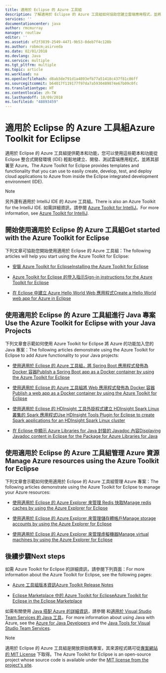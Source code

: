 ```yaml
---
title: 適用於 Eclipse 的 Azure 工具組
description: 了解適用於 Eclipse 的 Azure 工具組如何協助您建立雲端應用程式，並將其部署至 Azure。
services: ''
documentationcenter: java
author: rmcmurray
manager: routlaw
editor: ''
ms.assetid: ef2f3839-2549-4471-9b53-0deb7f4c128b
ms.author: robmcm;asirveda
ms.date: 02/01/2018
ms.devlang: Java
ms.service: multiple
ms.tgt_pltfrm: multiple
ms.topic: article
ms.workload: na
ms.openlocfilehash: d8ab3de791d1a4893efb77a51418c437f81c86ff
ms.sourcegitcommit: b64017f119177f97da7a5930489874e67b09c0fc
ms.translationtype: HT
ms.contentlocale: zh-TW
ms.lasthandoff: 10/09/2018
ms.locfileid: "48893459"
---
```

# <a name="azure-toolkit-for-eclipse"></a><span data-ttu-id="1dd8a-103">適用於 Eclipse 的 Azure 工具組</span><span class="sxs-lookup"><span data-stu-id="1dd8a-103">Azure Toolkit for Eclipse</span></span>

<span data-ttu-id="1dd8a-104">適用於 Eclipse 的 Azure 工具組提供範本和功能，您可以使用這些範本和功能從 Eclipse 整合式開發環境 (IDE) 輕鬆地建立、開發、測試雲端應用程式，並將其部署至 Azure。</span><span class="sxs-lookup"><span data-stu-id="1dd8a-104">The Azure Toolkit for Eclipse provides templates and functionality that you can use to easily create, develop, test, and deploy cloud applications to Azure from inside the Eclipse integrated development environment (IDE).</span></span>

> [!NOTE]
> 
> <span data-ttu-id="1dd8a-105">另外還有適用於 IntelliJ IDE 的 Azure 工具組。</span><span class="sxs-lookup"><span data-stu-id="1dd8a-105">There is also an Azure Toolkit for the IntelliJ IDE.</span></span> <span data-ttu-id="1dd8a-106">如需詳細資訊，請參閱 [Azure Toolkit for IntelliJ](../intellij/azure-toolkit-for-intellij.md)。</span><span class="sxs-lookup"><span data-stu-id="1dd8a-106">For more information, see [Azure Toolkit for IntelliJ](../intellij/azure-toolkit-for-intellij.md).</span></span>
> 

## <a name="get-started-with-the-azure-toolkit-for-eclipse"></a><span data-ttu-id="1dd8a-107">開始使用適用於 Eclipse 的 Azure 工具組</span><span class="sxs-lookup"><span data-stu-id="1dd8a-107">Get started with the Azure Toolkit for Eclipse</span></span>
<span data-ttu-id="1dd8a-108">下列文章可協助您開始使用適用於 Eclipse 的 Azure 工具組：</span><span class="sxs-lookup"><span data-stu-id="1dd8a-108">The following articles will help you start using the Azure Toolkit for Eclipse:</span></span>

* [<span data-ttu-id="1dd8a-109">安裝 Azure Toolkit for Eclipse</span><span class="sxs-lookup"><span data-stu-id="1dd8a-109">Installing the Azure Toolkit for Eclipse</span></span>](azure-toolkit-for-eclipse-installation.md)

* [<span data-ttu-id="1dd8a-110">Azure Toolkit for Eclipse 的登入指示</span><span class="sxs-lookup"><span data-stu-id="1dd8a-110">Sign-in instructions for the Azure Toolkit for Eclipse</span></span>](azure-toolkit-for-eclipse-sign-in-instructions.md)

* [<span data-ttu-id="1dd8a-111">在 Eclipse 中建立 Azure Hello World Web 應用程式</span><span class="sxs-lookup"><span data-stu-id="1dd8a-111">Create a Hello World web app for Azure in Eclipse</span></span>](azure-toolkit-for-eclipse-create-hello-world-web-app.md)

## <a name="use-the-azure-toolkit-for-eclipse-with-your-java-projects"></a><span data-ttu-id="1dd8a-112">使用適用於 Eclipse 的 Azure 工具組進行 Java 專案</span><span class="sxs-lookup"><span data-stu-id="1dd8a-112">Use the Azure Toolkit for Eclipse with your Java Projects</span></span>
<span data-ttu-id="1dd8a-113">下列文章會示範如何使用 Azure Toolkit for Eclipse 將 Azure 的功能加入您的 Java 專案：</span><span class="sxs-lookup"><span data-stu-id="1dd8a-113">The following articles demonstrate using the Azure Toolkit for Eclipse to add Azure functionality to your Java projects:</span></span>

* [<span data-ttu-id="1dd8a-114">使用適用於 Eclipse 的 Azure 工具組，將 Spring Boot 應用程式發佈為 Docker 容器</span><span class="sxs-lookup"><span data-stu-id="1dd8a-114">Publish a Spring Boot app as a Docker container by using the Azure Toolkit for Eclipse</span></span>](azure-toolkit-for-eclipse-publish-spring-boot-docker-app.md)

* [<span data-ttu-id="1dd8a-115">使用適用於 Eclipse 的 Azure 工具組將 Web 應用程式發佈為 Docker 容器</span><span class="sxs-lookup"><span data-stu-id="1dd8a-115">Publish a web app as a Docker container by using the Azure Toolkit for Eclipse</span></span>](azure-toolkit-for-eclipse-publish-as-docker-container.md)

* [<span data-ttu-id="1dd8a-116">使用適用於 Eclipse 的 HDInsight 工具外掛程式建立 HDInsight Spark Linux 叢集的 Spark 應用程式</span><span class="sxs-lookup"><span data-stu-id="1dd8a-116">Use HDInsight Tools Plugin for Eclipse to create Spark applications for an HDInsight Spark Linux cluster</span></span>](/azure/hdinsight/hdinsight-apache-spark-eclipse-tool-plugin)

* [<span data-ttu-id="1dd8a-117">在 Eclipse 中顯示 Azure Libraries for Java 封裝的 Javadoc 內容</span><span class="sxs-lookup"><span data-stu-id="1dd8a-117">Displaying Javadoc content in Eclipse for the Package for Azure Libraries for Java</span></span>](azure-toolkit-for-eclipse-displaying-javadoc-content-for-azure-libraries.md)

## <a name="manage-azure-resources-using-the-azure-toolkit-for-eclipse"></a><span data-ttu-id="1dd8a-118">使用適用於 Eclipse 的 Azure 工具組管理 Azure 資源</span><span class="sxs-lookup"><span data-stu-id="1dd8a-118">Manage Azure resources using the Azure Toolkit for Eclipse</span></span>
<span data-ttu-id="1dd8a-119">下列文章會示範如何使用適用於 Eclipse 的 Azure 工具組管理 Azure 專案：</span><span class="sxs-lookup"><span data-stu-id="1dd8a-119">The following articles demonstrate using the Azure Toolkit for Eclipse to manage your Azure resources:</span></span>

* [<span data-ttu-id="1dd8a-120">使用適用於 Eclipse 的 Azure Explorer 來管理 Redis 快取</span><span class="sxs-lookup"><span data-stu-id="1dd8a-120">Manage redis caches by using the Azure Explorer for Eclipse</span></span>](azure-toolkit-for-eclipse-managing-redis-caches-using-azure-explorer.md)

* [<span data-ttu-id="1dd8a-121">使用適用於 Eclipse 的 Azure Explorer 來管理儲存體帳戶</span><span class="sxs-lookup"><span data-stu-id="1dd8a-121">Manage storage accounts by using the Azure Explorer for Eclipse</span></span>](azure-toolkit-for-eclipse-managing-storage-accounts-using-azure-explorer.md)

* [<span data-ttu-id="1dd8a-122">使用適用於 Eclipse 的 Azure Explorer 來管理虛擬機器</span><span class="sxs-lookup"><span data-stu-id="1dd8a-122">Manage virtual machines by using the Azure Explorer for Eclipse</span></span>](azure-toolkit-for-eclipse-managing-virtual-machines-using-azure-explorer.md)

## <a name="next-steps"></a><span data-ttu-id="1dd8a-123">後續步驟</span><span class="sxs-lookup"><span data-stu-id="1dd8a-123">Next steps</span></span>

<span data-ttu-id="1dd8a-124">如需 Azure Toolkit for Eclipse 的詳細資訊，請參閱下列頁面：</span><span class="sxs-lookup"><span data-stu-id="1dd8a-124">For more information about the Azure Toolkit for Eclipse, see the following pages:</span></span>

* [<span data-ttu-id="1dd8a-125">Azure 工具組版本資訊</span><span class="sxs-lookup"><span data-stu-id="1dd8a-125">Azure Toolkit Release Notes</span></span>](https://github.com/Microsoft/azure-tools-for-java/releases)

* [<span data-ttu-id="1dd8a-126">Eclipse Marketplace 中的 Azure Toolkit for Eclipse</span><span class="sxs-lookup"><span data-stu-id="1dd8a-126">Azure Toolkit for Eclipse in the Eclipse Marketplace</span></span>](http://marketplace.eclipse.org/content/azure-toolkit-eclipse)

<span data-ttu-id="1dd8a-127">如需有關使用 [Java 搭配 Azure 的詳細資訊](https://docs.microsoft.com/java/azure/)，請參閱 和[適用於 Visual Studio Team Services 的 Java 工具](https://java.visualstudio.com/)。</span><span class="sxs-lookup"><span data-stu-id="1dd8a-127">For more information about using Java with Azure, see the [Azure for Java Developers](https://docs.microsoft.com/java/azure/) and the [Java Tools for Visual Studio Team Services](https://java.visualstudio.com/).</span></span>

<!-- [!INCLUDE [azure-toolkit-for-eclipse-additional-resources](../includes/azure-toolkit-for-eclipse-additional-resources.md)] -->

> [!NOTE]
> 
> <span data-ttu-id="1dd8a-128">適用於 Eclipse 的 Azure 工具組是開放原始碼專案，其來源程式碼可從[專案網站的 MIT License](https://github.com/microsoft/azure-tools-for-java) 下取得。</span><span class="sxs-lookup"><span data-stu-id="1dd8a-128">The Azure Toolkit for Eclipse is an open-source project whose source code is available under the [MIT license from the project's site](https://github.com/microsoft/azure-tools-for-java).</span></span>
> 

<!-- URL List -->

[Azure for Java Developers]: https://docs.microsoft.com/java/azure
[Java Tools for Visual Studio Team Services]: https://java.visualstudio.com/

<!-- Temporarily Deprecated URLs -->

<!-- [Deploying large deployments](azure-toolkit-for-eclipse-deploying-large-deployments.md) -->
<!-- [How to Maintain Session Data with Session Affinity]: http://go.microsoft.com/fwlink/?LinkID=699539 -->
<!-- [How to Use Co-located Caching]: http://go.microsoft.com/fwlink/?LinkID=699542 -->
<!-- [How to Use Dedicated Caching]: http://go.microsoft.com/fwlink/?LinkID=699543 -->
<!-- [How to Use JMS with AMQP 1.0 in Azure with Eclipse]: http://go.microsoft.com/fwlink/?LinkID=699544 -->
<!-- [How to Use SSL Offloading]: http://go.microsoft.com/fwlink/?LinkID=699545 -->
<!-- [SSL Offloading]: http://go.microsoft.com/fwlink/?LinkID=699549 -->
<!-- [Using the Azure Service Runtime Library in JSP]: http://go.microsoft.com/fwlink/?LinkID=699551 -->
<!-- [How to Authenticate Web Users with Azure Access Control Service Using Eclipse]: /azure/active-directory/active-directory-java-authenticate-users-access-control-eclipse.md -->
<!-- [Debug a Java Web App on Azure in Eclipse]: /azure/app-service-web/app-service-web-debug-java-web-app-in-eclipse.md -->
<!-- [Debugging Azure Applications in Eclipse]: azure-toolkit-for-eclipse-debugging-azure-applications.md -->

<!-- Legacy MSDN URL = https://msdn.microsoft.com/library/azure/hh694271.aspx -->
